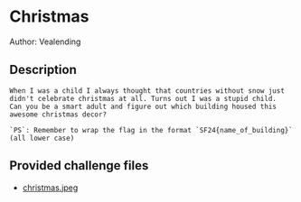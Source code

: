 # Christmas
Author: Vealending
## Description
```
When I was a child I always thought that countries without snow just didn't celebrate christmas at all. Turns out I was a stupid child.
Can you be a smart adult and figure out which building housed this awesome christmas decor?

`PS`: Remember to wrap the flag in the format `SF24{name_of_building}` (all lower case)

```
## Provided challenge files
* [christmas.jpeg](christmas.jpeg)
